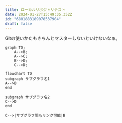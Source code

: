 ```yaml
---
title: ローカルリポジトリテスト
date: 2024-01-27T15:49:35.352Z
id: "6801883189078537904"
draft: false
---
```

Gitの使いかたもきちんとマスターしないといけないなぁ。

```mermaid
graph TD;
    A-->B;
    A-->C;
    B-->D;
    C-->D;
```

```mermaid
flowchart TD
subgraph サブグラフ名1
A-->B
end

subgraph サブグラフ名2
C-->D
end

C-->|サブグラフ間もリンク可能|B
```
